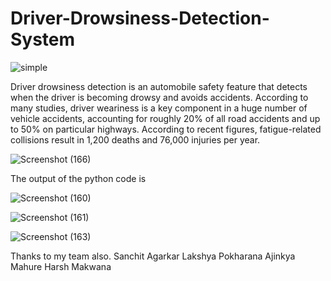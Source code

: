 # Driver-Drowsiness-Detection-System
![simple](https://user-images.githubusercontent.com/100019466/181524905-296d2e22-068b-4dcc-8b27-d2b65242268e.png)

Driver drowsiness detection is an automobile safety feature that detects when the driver is becoming drowsy and avoids accidents. According to many studies, driver weariness is a key component in a huge number of vehicle accidents, accounting for roughly 20% of all road accidents and up to 50% on particular highways. According to recent figures, fatigue-related collisions result in 1,200 deaths and 76,000 injuries per year. 

![Screenshot (166)](https://user-images.githubusercontent.com/100019466/181525631-aa4e032a-f137-4811-bcc4-ab52e1957f4f.png)

The output of the python code is

![Screenshot (160)](https://user-images.githubusercontent.com/100019466/181526754-4e62c1d4-01ac-4b7c-b302-0b1b64ce2e7c.png)

![Screenshot (161)](https://user-images.githubusercontent.com/100019466/181526961-197ce103-3281-4918-bd59-58af70ff354a.png)

![Screenshot (163)](https://user-images.githubusercontent.com/100019466/181527139-c495b67e-c573-4c8c-ac9a-3d3bcfaad7b7.png)


Thanks to my team also.
Sanchit Agarkar
Lakshya Pokharana
Ajinkya Mahure
Harsh Makwana

